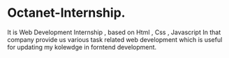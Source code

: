 # Octanet-Internship.
It is Web Development Internship , based on Html , Css , Javascript In that company provide us various task related web development which is useful for updating my kolewdge in forntend development.
